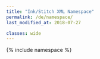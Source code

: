 ```yaml
---
title: "Ink/Stitch XML Namespace"
permalink: /de/namespace/
last_modified_at: 2018-07-27

classes: wide
---
```

{% include namespace %}

